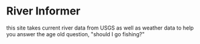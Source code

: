 # River Informer
this site takes current river data from USGS as well as weather data to help you answer the age old question, "should I go fishing?"
